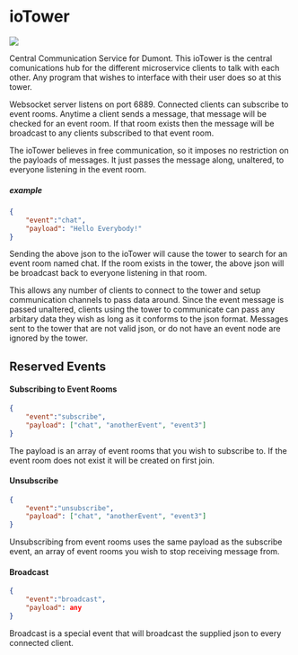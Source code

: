 # ioTower

![](https://vignette.wikia.nocookie.net/tron/images/b/bb/I.o_tower.jpg/revision/latest/scale-to-width-down/250?cb=20081119180401)

Central Communication Service for Dumont.  This ioTower is the central comunications hub for the different microservice clients to talk with each other.  Any program that wishes to interface with their user does so at this tower.

Websocket server listens on port 6889.  Connected clients can subscribe to event rooms.  Anytime a client sends a message, that message will be checked for an event room.  If that room exists then the message will be broadcast to any clients subscribed to that event room.

The ioTower believes in free communication, so it imposes no restriction on the payloads of messages.  It just passes the message along, unaltered, to everyone listening in the event room.

##### example
```json
{
    "event":"chat",
    "payload": "Hello Everybody!"
}
```
Sending the above json to the ioTower will cause the tower to search for an event room named chat.  If the room exists in the tower, the above json will be broadcast back to everyone listening in that room.

This allows any number of clients to connect to the tower and setup communication channels to pass data around.  Since the event message is passed unaltered, clients using the tower to communicate can pass any arbitary data they wish as long as it conforms to the json format.  Messages sent to the tower that are not valid json, or do not have an event node are ignored by the tower.

## Reserved Events
#### Subscribing to Event Rooms
```json
{
    "event":"subscribe",
    "payload": ["chat", "anotherEvent", "event3"]
}
```
The payload is an array of event rooms that you wish to subscribe to.  If the event room does not exist it will be created on first join.

#### Unsubscribe
```json
{
    "event":"unsubscribe",
    "payload": ["chat", "anotherEvent", "event3"]
}
```
Unsubscribing from event rooms uses the same payload as the subscribe event, an array of event rooms you wish to stop receiving message from.

#### Broadcast
```json
{
    "event":"broadcast",
    "payload": any
}
```
Broadcast is a special event that will broadcast the supplied json to every connected client.
